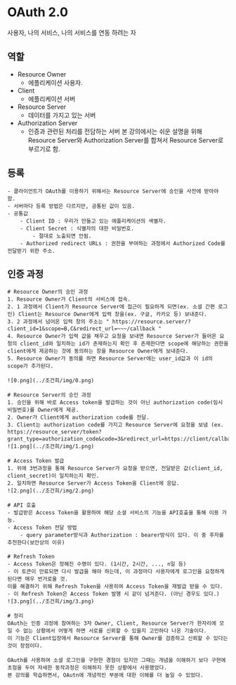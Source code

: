 # OAuth 2.0

사용자, 나의 서비스, 나의 서비스를 연동 하려는 자

## 역할
- Resource Owner 
    - 에플리케이션 사용자.
- Client
    - 에플리케이션 서버
- Resource Server
    - 데이터를 가지고 있는 서버
- Authorization Server
    - 인증과 관련된 처리를 전담하는 서버
본 강의에서는 쉬운 설명을 위해 Resource Server와 Authorization Server를 합쳐서 Resource Server로 부르기로 함.

## 등록
    - 클라이언트가 OAuth를 이용하기 위해서는 Resource Server에 승인을 사전에 받아야 함.
    - 서버마다 등록 방법은 다르지만, 공통된 값이 있음.
    - 공통값
        - Client ID : 우리가 만들고 있는 에플리케이션의 색별자. 
        - Client Secret : 식별자의 대한 비밀번호. 
            - 절대로 노출되면 안됨.
        - Authorized redirect URLs : 권한을 부여하는 과정에서 Authorized Code를 전달받기 위한 주소.

## 인증 과정
    # Resource Owner의 승인 과정
    1. Resource Owner가 Client의 서비스에 접속.
    2. 1 과정에서 Client가 Resource Server에 접근이 필요하게 되면(ex. 소셜 간편 로그인) Client는 Resource Owner에게 입력 창을(ex. 구글, 카카오 등) 보내준다.
    3. 2 과정에서 넘어온 입력 창의 주소는 " https://resource.server/?client_id=1&scope=B,C&redirect_url=~~~/callback "
    4. Resource Owner가 입력 값을 채우고 요청을 보내면 Resource Server가 들어온 요청의 client_id와 일치하는 id가 존재하는지 확인 후 존재한다면 scope에 해당하는 권한을 client에게 제공하는 것에 동의하는 창을 Resource Owner에게 보내준다.
    5. Resource Owner가 동의를 하면 Resource Server에는 user_id값과 이 id의 scope가 추가된다.

    ![0.png](../조건희/img/0.png)

    # Resource Server의 승인 과정
    1. 승인을 위해 바로 Access token을 발급하는 것이 아닌 authorization code(임시 비밀번호)를 Owner에게 제공.
    2. Owner가 Client에게 authorization code를 전달.
    3. Client는 authorization code를 가지고 Resource Server에 요청을 보냄 (ex. https://resource_server/token?grant_type=authorization_code&code=3&redirect_url=https://client/callback&client_id=1&client_scret=2)
    ![1.png](../조건희/img/1.png)

    # Access Token 발급
    1. 위에 3번과정을 통해 Resource Server가 요청을 받으면, 전달받은 값(client_id, client_secret)이 일치하는지 확인.
    2. 일치하면 Resource Server가 Access Token을 Client에 응답.
    ![2.png](../조건희/img/2.png)

    # API 호출
    - 발급받은 Access Token을 활용하여 해당 소셜 서비스의 기능을 API호출을 통해 이용 가능.
    - Access Token 전달 방법
        - query parameter방식과 Authorization : bearer방식이 있다. 이 중 후자를 추천한다(보안상의 이유)

    # Refresh Token
    - Access Token은 정해진 수명이 있다. (1시간, 2시간, ..., n일 등)
    - 이 토큰이 만료되면 다시 발급을 해야 하는데, 이 과정마다 사용자에게 로그인을 요청하게 된다면 매우 번거로울 것.
    이를 해결하기 위해 Refresh Token을 사용히여 Access Token을 재발급 받을 수 있다.
    - 이 Refresh Token은 Access Token 발행 시 같이 넘겨준다. (아닌 경우도 있다.)
    ![3.png](../조건희/img/3.png)

    # 정리
    OAuth는 인증 괴정에 참여하는 3자 Owner, Client, Resource Server가 한자리에 모일 수 없는 상황에서 어떻게 하면 서로를 신뢰할 수 있을지 고민하다 나온 기술이다.
    이 기능은 Client입장에서 Resource Server를 통해 Owner를 검증하고 신뢰할 수 있다는 것이 장점이다.

    OAuth를 사용하여 소셜 로그인을 구현한 경험이 있지만 그때는 개념을 이해하기 보다 구현에 초점을 두어 자세한 동작과정은 이해하지 못한 상황에서 사용했었다.
    본 강의를 학습하면서, OAutn에 개념적인 부분에 대한 이해를 더 높일 수 있었다. 